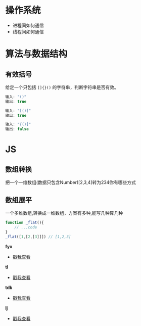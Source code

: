 # 操作系统
* 进程间如何通信
* 线程间如何通信

# 算法与数据结构
## 有效括号

给定一个只包括 `[]{}()` 的字符串，判断字符串是否有效。

```js
输入: "()"
输出: true
```
```js
输入: "[()]"
输出: true
```
```js
输入: "{()]"
输出: false
```

# JS
## 数组转换
把一个一维数组(数据只包含Number)[2,3,4]转为234你有哪些方式

## 数组展平
一个多维数组,转换成一维数组，方案有多种,能写几种算几种
```js
function _flat(){
    // ...code
}
_flat([1,[2,[3]]]) // [1,2,3]
```


**fyx**
* [戳我查看](https://www.cnblogs.com/banshanliang/p/14190800.html)

**tl**
* [戳我查看](https://juejin.cn/post/6909456213914681351)

**tdk**
* [戳我查看](https://juejin.cn/post/6910388483450699784/)

**lj**
* [戳我查看](https://blog.csdn.net/weixin_43766925/article/details/111939022)
